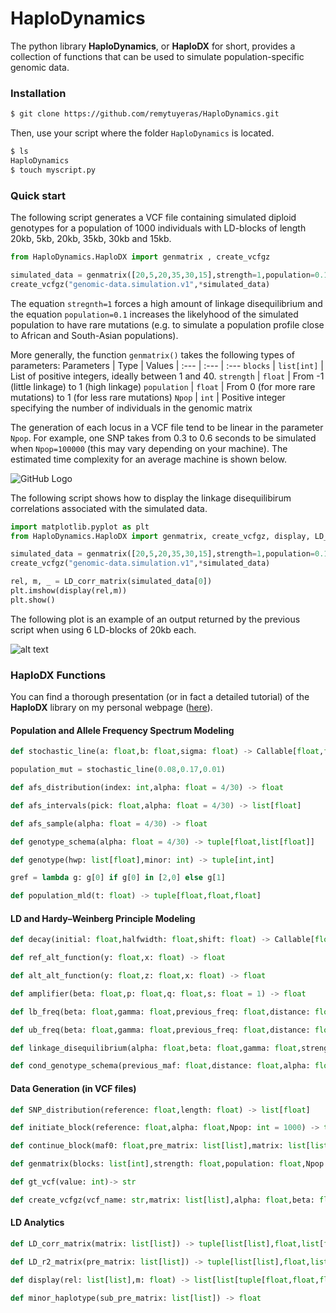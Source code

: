 # HaploDynamics
The python library **HaploDynamics**, or **HaploDX** for short, provides a collection of functions that can be used to simulate population-specific genomic data.

### Installation

```bash
$ git clone https://github.com/remytuyeras/HaploDynamics.git
```
Then, use your script where the folder ```HaploDynamics``` is located.
```bash
$ ls
HaploDynamics
$ touch myscript.py
```

### Quick start

The following script generates a VCF file containing simulated diploid genotypes for a population of 1000 individuals with LD-blocks of length 20kb, 5kb, 20kb, 35kb, 30kb and 15kb. 
```python
from HaploDynamics.HaploDX import genmatrix , create_vcfgz

simulated_data = genmatrix([20,5,20,35,30,15],strength=1,population=0.1,Npop=1000)
create_vcfgz("genomic-data.simulation.v1",*simulated_data)
```
The equation ```stregnth=1``` forces a high amount of linkage disequilibrium and the equation ```population=0.1``` increases the likelyhood of the simulated population to have rare mutations (e.g. to simulate a population profile close to African and South-Asian populations). 

More generally, the function ```genmatrix()``` takes the following types of parameters:
Parameters | Type | Values
| :--- | :--- | :---
```blocks```  | ```list[int]``` | List of positive integers, ideally between 1 and 40.
```strength```  | ```float``` | From -1 (little linkage) to 1 (high linkage)
```population```  | ```float``` | From 0 (for more rare mutations) to 1 (for less rare mutations)
```Npop```  | ```int```  | Positive integer specifying the number of individuals in the genomic matrix

The generation of each locus in a VCF file tend to be linear in the parameter ```Npop```. For example, one SNP takes from 0.3 to 0.6 seconds to be simulated when ```Npop=100000``` (this may vary depending on your machine). The estimated time complexity for an average machine is shown below.

![GitHub Logo](/time_complexity.png)

The following script shows how to display the linkage disequilibirum correlations associated with the simulated data.
```python
import matplotlib.pyplot as plt
from HaploDynamics.HaploDX import genmatrix, create_vcfgz, display, LD_corr_matrix

simulated_data = genmatrix([20,5,20,35,30,15],strength=1,population=0.1,Npop=1000)
create_vcfgz("genomic-data.simulation.v1",*simulated_data)

rel, m, _ = LD_corr_matrix(simulated_data[0])
plt.imshow(display(rel,m))
plt.show()
```
The following plot is an example of an output returned by the previous script when using 6 LD-blocks of 20kb each.

![alt text](http://www.normalesup.org/~tuyeras/node_diss/blg/blg_stat/img/LD_block_corr_strength_high.png)


### HaploDX Functions

You can find a thorough presentation (or in fact a detailed tutorial) of the **HaploDX** library on my personal webpage (<a href="https://www.normalesup.org/~tuyeras/node_diss/blg/home.php?page=blg_stat/stat_1/home.php">here</a>).

#### Population and Allele Frequency Spectrum Modeling

```python
def stochastic_line(a: float,b: float,sigma: float) -> Callable[float,float]
```
```python
population_mut = stochastic_line(0.08,0.17,0.01)
```
```python
def afs_distribution(index: int,alpha: float = 4/30) -> float
```
```python
def afs_intervals(pick: float,alpha: float = 4/30) -> list[float]
```
```python
def afs_sample(alpha: float = 4/30) -> float
```
```python
def genotype_schema(alpha: float = 4/30) -> tuple[float,list[float]]
```
```python
def genotype(hwp: list[float],minor: int) -> tuple[int,int]
```
```python
gref = lambda g: g[0] if g[0] in [2,0] else g[1]
```
```python
def population_mld(t: float) -> tuple[float,float,float]
```

#### LD and Hardy–Weinberg Principle Modeling

```python
def decay(initial: float,halfwidth: float,shift: float) -> Callable[float,float]
```
```python
def ref_alt_function(y: float,x: float) -> float
```
```python
def alt_alt_function(y: float,z: float,x: float) -> float
```
```python
def amplifier(beta: float,p: float,q: float,s: float = 1) -> float
```
```python
def lb_freq(beta: float,gamma: float,previous_freq: float,distance: float,shift: float) -> float
```
```python
def ub_freq(beta: float,gamma: float,previous_freq: float,distance: float,shift: float) -> float
```
```python
def linkage_disequilibrium(alpha: float,beta: float,gamma: float,strength: float = -1) -> Callable[float,Callabel[float,tuple[float,float]]]
```
```python
def cond_genotype_schema(previous_maf: float,distance: float,alpha: float,beta: float,gamma: float,strength: float = -1) -> tuple[float,list[float],float]
```

#### Data Generation (in VCF files)

```python
def SNP_distribution(reference: float,length: float) -> list[float]
```
```python
def initiate_block(reference: float,alpha: float,Npop: int = 1000) -> tuple[float,list[list],list[list]]
```
```python
def continue_block(maf0: float,pre_matrix: list[list],matrix: list[list],positions: list[float],alpha: float,beta: float,gamma: float,strength: int = -1,Npop: int = 1000) -> tuple[float,list[list],list[list]]
```
```python
def genmatrix(blocks: list[int],strength: float,population: float,Npop: int)
```
```python
def gt_vcf(value: int)-> str
```
```python
def create_vcfgz(vcf_name: str,matrix: list[list],alpha: float,beta: float,gamma: float,system: str = "unix") -> None
```

#### LD Analytics

```python
def LD_corr_matrix(matrix: list[list]) -> tuple[list[list],float,list[float]]
```
```python
def LD_r2_matrix(pre_matrix: list[list]) -> tuple[list[list],float,list[float]]
```
```python
def display(rel: list[list],m: float) -> list[list[tuple[float,float,float]]]
```
```python
def minor_haplotype(sub_pre_matrix: list[list]) -> float
```


